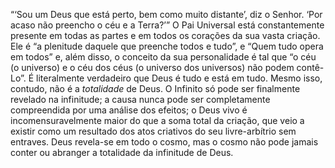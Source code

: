﻿“‘Sou um Deus que está perto, bem como muito distante’, diz o Senhor. ‘Por acaso não preencho o céu e a Terra?’” O Pai Universal está constantemente presente em todas as partes e em todos os corações da sua vasta criação. Ele é “a plenitude daquele que preenche todos e tudo”, e “Quem tudo opera em todos” e, além disso, o conceito da sua personalidade é tal que “o céu (o universo) e o céu dos céus (o universo dos universos) não podem contê-Lo”. É literalmente verdadeiro que Deus é tudo e está em tudo. Mesmo isso, contudo, não é a <I>totalidade</I> de Deus. O Infinito só pode ser finalmente revelado na infinitude; a causa nunca pode ser completamente compreendida por uma análise dos efeitos; o Deus vivo é incomensuravelmente maior do que a soma total da criação, que veio a existir como um resultado dos atos criativos do seu livre-arbítrio sem entraves. Deus revela-se em todo o cosmo, mas o cosmo não pode jamais conter ou abranger a totalidade da infinitude de Deus.